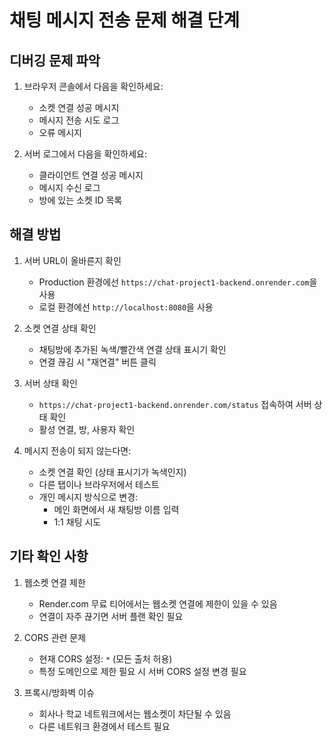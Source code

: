 # 채팅 메시지 전송 문제 해결 단계

## 디버깅 문제 파악
1. 브라우저 콘솔에서 다음을 확인하세요:
   - 소켓 연결 성공 메시지
   - 메시지 전송 시도 로그
   - 오류 메시지
   
2. 서버 로그에서 다음을 확인하세요:
   - 클라이언트 연결 성공 메시지
   - 메시지 수신 로그
   - 방에 있는 소켓 ID 목록

## 해결 방법
1. 서버 URL이 올바른지 확인
   - Production 환경에선 `https://chat-project1-backend.onrender.com`을 사용
   - 로컬 환경에선 `http://localhost:8080`을 사용

2. 소켓 연결 상태 확인
   - 채팅방에 추가된 녹색/빨간색 연결 상태 표시기 확인
   - 연결 끊김 시 "재연결" 버튼 클릭

3. 서버 상태 확인
   - `https://chat-project1-backend.onrender.com/status` 접속하여 서버 상태 확인
   - 활성 연결, 방, 사용자 확인

4. 메시지 전송이 되지 않는다면:
   - 소켓 연결 확인 (상태 표시기가 녹색인지)
   - 다른 탭이나 브라우저에서 테스트
   - 개인 메시지 방식으로 변경:
     - 메인 화면에서 새 채팅방 이름 입력
     - 1:1 채팅 시도

## 기타 확인 사항
1. 웹소켓 연결 제한
   - Render.com 무료 티어에서는 웹소켓 연결에 제한이 있을 수 있음
   - 연결이 자주 끊기면 서버 플랜 확인 필요

2. CORS 관련 문제
   - 현재 CORS 설정: `*` (모든 출처 허용)
   - 특정 도메인으로 제한 필요 시 서버 CORS 설정 변경 필요

3. 프록시/방화벽 이슈
   - 회사나 학교 네트워크에서는 웹소켓이 차단될 수 있음
   - 다른 네트워크 환경에서 테스트 필요
